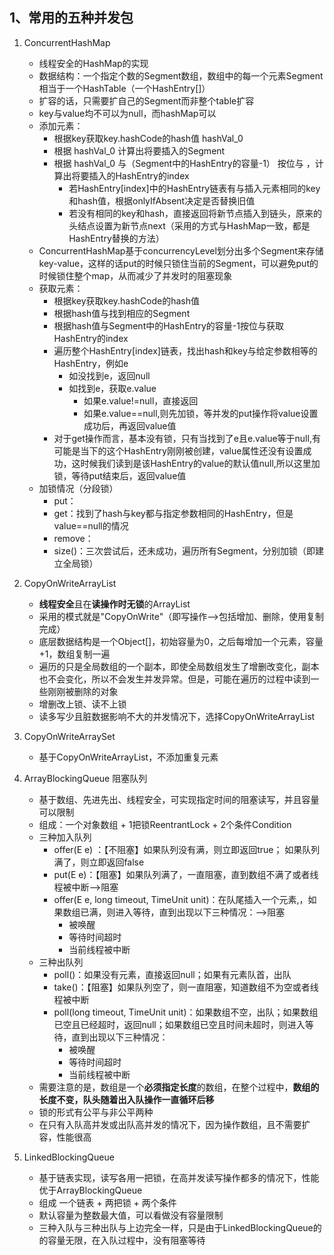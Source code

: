 ## 1、常用的五种并发包
1. ConcurrentHashMap
    - 线程安全的HashMap的实现
    - 数据结构：一个指定个数的Segment数组，数组中的每一个元素Segment相当于一个HashTable（一个HashEntry[]）
    - 扩容的话，只需要扩自己的Segment而非整个table扩容
    - key与value均不可以为null，而hashMap可以
    - 添加元素：
        - 根据key获取key.hashCode的hash值 hashVal_0
        - 根据 hashVal_0 计算出将要插入的Segment
        - 根据 hashVal_0 与（Segment中的HashEntry的容量-1） 按位与 ，计算出将要插入的HashEntry的index
            - 若HashEntry[index]中的HashEntry链表有与插入元素相同的key和hash值，根据onlyIfAbsent决定是否替换旧值
            - 若没有相同的key和hash，直接返回将新节点插入到链头，原来的头结点设置为新节点next（采用的方式与HashMap一致，都是HashEntry替换的方法）
    - ConcurrentHashMap基于concurrencyLevel划分出多个Segment来存储key-value，这样的话put的时候只锁住当前的Segment，可以避免put的时候锁住整个map，从而减少了并发时的阻塞现象
    - 获取元素：
        - 根据key获取key.hashCode的hash值
        - 根据hash值与找到相应的Segment
        - 根据hash值与Segment中的HashEntry的容量-1按位与获取HashEntry的index
        - 遍历整个HashEntry[index]链表，找出hash和key与给定参数相等的HashEntry，例如e
            - 如没找到e，返回null
            - 如找到e，获取e.value
                - 如果e.value!=null，直接返回
                - 如果e.value==null,则先加锁，等并发的put操作将value设置成功后，再返回value值
        - 对于get操作而言，基本没有锁，只有当找到了e且e.value等于null,有可能是当下的这个HashEntry刚刚被创建，value属性还没有设置成功，这时候我们读到是该HashEntry的value的默认值null,所以这里加锁，等待put结束后，返回value值
    - 加锁情况（分段锁）
        - put：
        - get：找到了hash与key都与指定参数相同的HashEntry，但是value==null的情况
        - remove：
        - size()：三次尝试后，还未成功，遍历所有Segment，分别加锁（即建立全局锁）
2. CopyOnWriteArrayList
    - **线程安全**且在**读操作时无锁**的ArrayList
    - 采用的模式就是"CopyOnWrite"（即写操作-->包括增加、删除，使用复制完成）
    - 底层数据结构是一个Object[]，初始容量为0，之后每增加一个元素，容量+1，数组复制一遍
    - 遍历的只是全局数组的一个副本，即使全局数组发生了增删改变化，副本也不会变化，所以不会发生并发异常。但是，可能在遍历的过程中读到一些刚刚被删除的对象
    - 增删改上锁、读不上锁
    - 读多写少且脏数据影响不大的并发情况下，选择CopyOnWriteArrayList

3. CopyOnWriteArraySet
    - 基于CopyOnWriteArrayList，不添加重复元素

4. ArrayBlockingQueue 阻塞队列
    - 基于数组、先进先出、线程安全，可实现指定时间的阻塞读写，并且容量可以限制
    - 组成：一个对象数组 + 1把锁ReentrantLock + 2个条件Condition
    - 三种加入队列
        - offer(E e) ：【不阻塞】如果队列没有满，则立即返回true； 如果队列满了，则立即返回false 
        - put(E e)：【阻塞】如果队列满了，一直阻塞，直到数组不满了或者线程被中断-->阻塞
        - offer(E e, long timeout, TimeUnit unit)：在队尾插入一个元素,，如果数组已满，则进入等待，直到出现以下三种情况：-->阻塞
            - 被唤醒
            - 等待时间超时
            - 当前线程被中断
    - 三种出队列
        - poll()：如果没有元素，直接返回null；如果有元素队首，出队
        - take()：【阻塞】如果队列空了，则一直阻塞，知道数组不为空或者线程被中断
        - poll(long timeout, TimeUnit unit)：如果数组不空，出队；如果数组已空且已经超时，返回null；如果数组已空且时间未超时，则进入等待，直到出现以下三种情况：
            - 被唤醒
            - 等待时间超时
            - 当前线程被中断
    - 需要注意的是，数组是一个**必须指定长度**的数组，在整个过程中，**数组的长度不变，队头随着出入队操作一直循环后移**
    - 锁的形式有公平与非公平两种
    - 在只有入队高并发或出队高并发的情况下，因为操作数组，且不需要扩容，性能很高
5. LinkedBlockingQueue
    - 基于链表实现，读写各用一把锁，在高并发读写操作都多的情况下，性能优于ArrayBlockingQueue
    - 组成 一个链表 + 两把锁 + 两个条件
    - 默认容量为整数最大值，可以看做没有容量限制
    - 三种入队与三种出队与上边完全一样，只是由于LinkedBlockingQueue的的容量无限，在入队过程中，没有阻塞等待

